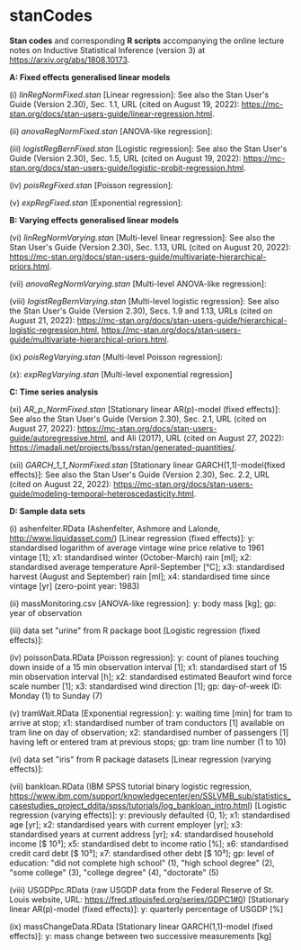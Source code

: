 # stanCodes
**Stan codes** and corresponding **R scripts** accompanying the online lecture notes on Inductive Statistical Inference (version 3) at https://arxiv.org/abs/1808.10173.

**A: Fixed effects generalised linear models**

(i) *linRegNormFixed.stan* [Linear regression]: See also the Stan User's Guide (Version 2.30), Sec. 1.1, URL (cited on
August 19, 2022): https://mc-stan.org/docs/stan-users-guide/linear-regression.html.

(ii) *anovaRegNormFixed.stan* [ANOVA-like regression]:

(iii) *logistRegBernFixed.stan* [Logistic regression]: See also the Stan User's Guide (Version 2.30), Sec. 1.5, URL (cited on
August 19, 2022): https://mc-stan.org/docs/stan-users-guide/logistic-probit-regression.html.

(iv) *poisRegFixed.stan* [Poisson regression]:

(v) *expRegFixed.stan* [Exponential regression]:

**B: Varying effects generalised linear models**

(vi) *linRegNormVarying.stan* [Multi-level linear regression]:
 See also the Stan User's Guide (Version 2.30), Sec. 1.13, URL (cited on August 20,
 2022): https://mc-stan.org/docs/stan-users-guide/multivariate-hierarchical-priors.html.
 
 (vii) *anovaRegNormVarying.stan* [Multi-level ANOVA-like regression]:
 
 (viii) *logistRegBernVarying.stan* [Multi-level logistic regression]: See also the Stan User's Guide (Version 2.30), Secs. 1.9 and 1.13, URLs (cited
on August 21, 2022): https://mc-stan.org/docs/stan-users-guide/hierarchical-logistic-regression.html,
https://mc-stan.org/docs/stan-users-guide/multivariate-hierarchical-priors.html.

(ix) *poisRegVarying.stan* [Multi-level Poisson regression]:

(x): *expRegVarying.stan* [Multi-level exponential regression]

**C: Time series analysis**

(xi) *AR_p_NormFixed.stan* [Stationary linear AR(p)-model (fixed effects)]: See also the Stan User's Guide (Version 2.30), Sec. 2.1, URL (cited on
August 27, 2022): https://mc-stan.org/docs/stan-users-guide/autoregressive.html, and
Ali (2017), URL (cited on August 27, 2022): https://imadali.net/projects/bsss/rstan/generated-quantities/.

(xii) *GARCH_1_1_NormFixed.stan* [Stationary linear GARCH(1,1)-model(fixed effects)]: See also the Stan User's Guide (Version 2.30), Sec. 2.2, URL (cited on
August 22, 2022): https://mc-stan.org/docs/stan-users-guide/modeling-temporal-heteroscedasticity.html.

**D: Sample data sets**

(i) ashenfelter.RData (Ashenfelter, Ashmore and Lalonde, http://www.liquidasset.com/) [Linear regression (fixed effects)]:
    y: standardised logarithm of average vintage wine price relative to 1961 vintage [1];
    x1: standardised winter (October-March) rain [ml];
    x2: standardised average temperature April-September [°C];
    x3: standardised harvest (August and September) rain [ml];
    x4: standardised time since vintage [yr] (zero-point year: 1983)

(ii) massMonitoring.csv [ANOVA-like regression]:
    y: body mass [kg];
    gp: year of observation

(iii) data set "urine" from R package boot [Logistic regression (fixed effects)]:

(iv) poissonData.RData [Poisson regression]:
    y: count of planes touching down inside of a 15 min observation interval [1];
    x1: standardised start of 15 min observation interval [h];
    x2: standardised estimated Beaufort wind force scale number [1];
    x3: standardised wind direction [1];
    gp: day-of-week ID: Monday (1) to Sunday (7)

(v) tramWait.RData [Exponential regression]:
    y: waiting time [min] for tram to arrive at stop;
    x1: standardised number of tram conductors [1] available on tram line on day of observation;
    x2: standardised number of passengers [1] having left or entered tram at previous stops;
    gp: tram line number (1 to 10)

(vi) data set "iris" from R package datasets [Linear regression (varying effects)]:

(vii) bankloan.RData (IBM SPSS tutorial binary logistic regression, https://www.ibm.com/support/knowledgecenter/en/SSLVMB_sub/statistics_casestudies_project_ddita/spss/tutorials/log_bankloan_intro.html) [Logistic regression (varying effects)]:
    y: previously defaulted {0, 1};
    x1: standardised age [yr];
    x2: standardised years with current employer [yr];
    x3: standardised years at current address [yr];
    x4: standardised household income [$ 10³];
    x5: standardised debt to income ratio [%];
    x6: standardised credit card debt [$ 10³];
    x7: standardised other debt [$ 10³];
    gp: level of education: "did not complete high school" (1), "high school degree" (2), "some college" (3), "college degree" (4), "doctorate" (5)

(viii) USGDPpc.RData (raw USGDP data from the Federal Reserve of St. Louis website, URL: https://fred.stlouisfed.org/series/GDPC1#0) [Stationary linear AR(p)-model (fixed effects)]:
    y: quarterly percentage of USGDP [%]

(ix) massChangeData.RData [Stationary linear GARCH(1,1)-model (fixed effects)]:
    y: mass change between two successive measurements [kg]
